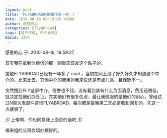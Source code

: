 ```yaml
---
layout: post
title: 'FLYABROAD的确跟传闻一样：）'
date: 2010-08-16 09:19:00 +0800
author: 感恩的心
categories: [flyabroad]
tags: [客户评价, 中介比较]
bbsid: 2334
---
```


感恩的心 于: 2010-08-16, 19:59:27

其实我在拿到体检信的那一刻就应该发这个贴子的。

接触FLYABROAD已经有一年多了 cool ，当初在网上泡了好久好久才知道这个中介的。比来比去，其他中介的费用对我来说还是有点儿高，且保贬不一。

突然搜到FLY这家中介，信誉也不错，没有看到其有什么负面消息，费用还贼低，就决定找他们办签证。其实他们有很多优点，最让我佩服的是他们的耐心，曾经试过N百次发邮件咨询FLYABROAD，每次都是最晚第二天必定收到回复的。凭这一点就够了。

;D 上帝啊，你也同意我上面说的话吧 ;D

福来姐的公司会越办越好的。
